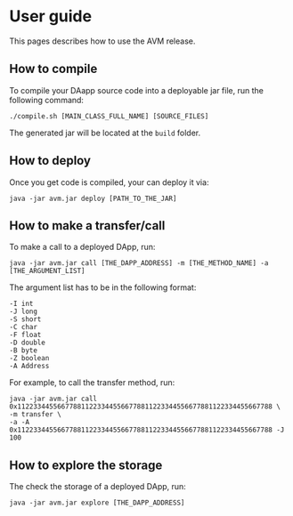 # User guide

This pages describes how to use the AVM release.

## How to compile

To compile your DAapp source code into a deployable jar file,  run the following command:
```
./compile.sh [MAIN_CLASS_FULL_NAME] [SOURCE_FILES]
```
The generated jar will be located at the `build` folder.


## How to deploy

Once you get code is compiled, your can deploy it via:
```
java -jar avm.jar deploy [PATH_TO_THE_JAR]
```

## How to make a transfer/call

To make a call to a deployed DApp, run:
```
java -jar avm.jar call [THE_DAPP_ADDRESS] -m [THE_METHOD_NAME] -a [THE_ARGUMENT_LIST]
```

The argument list has to be in the following format:
```
-I int
-J long
-S short
-C char
-F float
-D double
-B byte
-Z boolean
-A Address
```

For example, to call the transfer method, run:
```
java -jar avm.jar call 0x1122334455667788112233445566778811223344556677881122334455667788 \
-m transfer \
-a -A 0x1122334455667788112233445566778811223344556677881122334455667788 -J 100
```

## How to explore the storage

The check the storage of a deployed DApp, run:
```
java -jar avm.jar explore [THE_DAPP_ADDRESS]
```